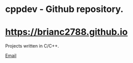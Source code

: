 # cppdev - Github repository. #
# https://brianc2788.github.io
Projects written in C/C++.

[Email](mailto:brianc2788@gmail.com)
